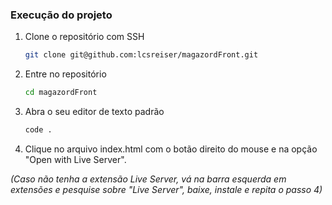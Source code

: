 ### Execução do projeto

1. Clone o repositório com SSH
   ```sh
   git clone git@github.com:lcsreiser/magazordFront.git
   ```
2. Entre no repositório
   ```sh
   cd magazordFront
   ```
3. Abra o seu editor de texto padrão
   ```sh
   code .
   ```
4. Clique no arquivo index.html com o botão direito do mouse e na opção "Open with Live Server". 

*(Caso não tenha a extensão Live Server, vá na barra esquerda em extensões e pesquise sobre "Live Server", baixe, instale e repita o passo 4)*


